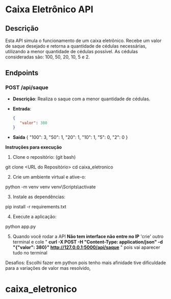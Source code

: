 # Caixa Eletrônico API

## Descrição

Esta API simula o funcionamento de um caixa eletrônico. Recebe um valor de saque desejado e retorna a quantidade de cédulas necessárias, utilizando a menor quantidade de cédulas possível. As cédulas consideradas são: 100, 50, 20, 10, 5 e 2.

## Endpoints

### POST /api/saque

-  **Descrição**: Realiza o saque com a menor quantidade de cédulas.
-  **Entrada**:

   ```json
   {
      "valor": 380
   }
   ```

-  **Saída**
   {
   "100": 3,
   "50": 1,
   "20": 1,
   "10": 1,
   "5": 0,
   "2": 0
   }

**Instruções para execução**

1. Clone o repositório:
   (git bash)

git clone <URL do Repositório>
cd caixa_eletronico

2. Crie um ambiente virtual e ative-o:

python -m venv venv
venv\Scripts\activate

3. Instale as dependências:

pip install -r requirements.txt

4. Execute a aplicação:

python app.py

5. Quando você rodar a API **Não tem interface não entre no IP** 'crie' outro terminal e cole " **curl -X POST -H "Content-Type: application/json" -d "{\"valor\": 380}" http://127.0.0.1:5000/api/saque** "  pois vai aparecer tudo no terminal

Desafios:
Escolhi fazer em python pois tenho mais afinidade tive dificuldade para a variações de valor mas resolvido, 



# caixa_eletronico
